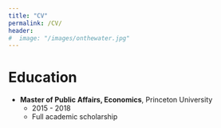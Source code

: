 ```yaml
---
title: "CV"
permalink: /CV/
header:
#  image: "/images/onthewater.jpg"
---
```

# Education
- **Master of Public Affairs, Economics**, Princeton University
  - 2015 - 2018
  - Full academic scholarship
